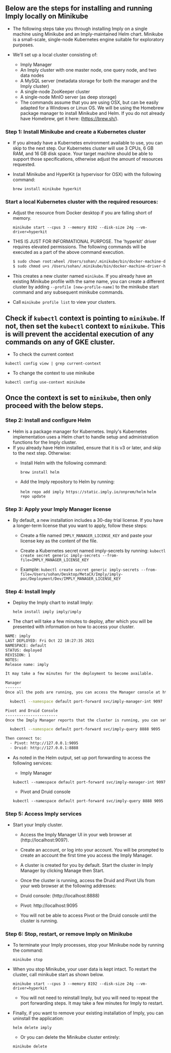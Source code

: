 ## Below are the steps for installing and running Imply locally on Minikube

* The following steps take you through installing Imply on a single machine using Minikube and an Imply-maintained Helm chart. Minikube is a small-scale, single-node Kubernetes engine suitable for exploratory purposes.

* We'll set up a local cluster consisting of:

    * Imply Manager
    * An Imply cluster with one master node, one query node, and two data nodes
    * A MySQL server (metadata storage for both the manager and the Imply cluster)
    * A single-node ZooKeeper cluster
    * A single-node MinIO server (as deep storage)
    * The commands assume that you are using OSX, but can be easily adapted for a Windows or Linux OS. We will be using the Homebrew package manager to install Minikube and Helm. If you do not already have Homebrew, get it here: (https://brew.sh/).

### Step 1: Install Minikube and create a Kubernetes cluster
* If you already have a Kubernetes environment available to use, you can skip to the next step. Our Kubernetes cluster will use 3 CPUs, 6 GB RAM, and 16 GB disk space. Your target machine should be able to support those specifications, otherwise adjust the amount of resources requested.

* Install Minikube and HyperKit (a hypervisor for OSX) with the following command: 

    `brew install minikube hyperkit`

### Start a local Kubernetes cluster with the required resources:
* Adjust the resource from Docker desktop if you are falling short of memory.

    `minikube start --cpus 3 --memory 8192 --disk-size 24g --vm-driver=hyperkit`

 * THIS IS JUST FOR INFORMATIONAL PURPOSE. The 'hyperkit' driver requires elevated permissions. The following commands will be executed as a part of the above command execution. 
    ```sh
    $ sudo chown root:wheel /Users/sohan/.minikube/bin/docker-machine-driver-hyperkit 
    $ sudo chmod u+s /Users/sohan/.minikube/bin/docker-machine-driver-hyperkit
    ```
* This creates a new cluster named `minikube`. If you already have an existing Minikube profile with the same name, you can create a different cluster by adding `--profile [new-profile-name]` to the minikube start command and any subsequent minikube commands.

* Call `minikube profile list` to view your clusters.

## Check if `kubectl` context is pointing to `minikube`. If not, then set the `kubectl` context to `minikube`. This is will prevent the accidental execution of any commands on any of GKE cluster.

* To check the current context 

`kubectl config view | grep current-context`

* To change the context to use minikube 

`kubectl config use-context minikube`

## Once the context is set to `minikube`, then only proceed with the below steps.

### Step 2: Install and configure Helm
* Helm is a package manager for Kubernetes. Imply's Kubernetes implementation uses a Helm chart to handle setup and administration functions for the Imply cluster.
* If you already have Helm installed, ensure that it is v3 or later, and skip to the next step. Otherwise:
    * Install Helm with the following command:
        
        `brew install helm`

    * Add the Imply repository to Helm by running: 
        
        `helm repo add imply https://static.imply.io/onprem/helm`
        `helm repo update`

### Step 3: Apply your Imply Manager license
* By default, a new installation includes a 30-day trial license. If you have a longer-term license that you want to apply, follow these steps:

    * Create a file named `IMPLY_MANAGER_LICENSE_KEY` and paste your license key as the content of the file.
    * Create a Kubernetes secret named imply-secrets by running:
        `kubectl create secret generic imply-secrets --from-file=IMPLY_MANAGER_LICENSE_KEY`

    * Example: `kubectl create secret generic imply-secrets --from-file=/Users/sohan/Desktop/MetaCX/Imply/imply-poc/Deployment/Dev/IMPLY_MANAGER_LICENSE_KEY`

### Step 4: Install Imply
* Deploy the Imply chart to install Imply:
    
    `helm install imply imply/imply`

* The chart will take a few minutes to deploy, after which you will be presented with information on how to access your cluster.

```sh
NAME: imply
LAST DEPLOYED: Fri Oct 22 10:27:35 2021
NAMESPACE: default
STATUS: deployed
REVISION: 1
NOTES:
Release name: imply

It may take a few minutes for the deployment to become available.

Manager
-------
Once all the pods are running, you can access the Manager console at http://127.0.0.1:9097 by running:

  kubectl --namespace default port-forward svc/imply-manager-int 9097

Pivot and Druid Console
-----------------------
Once the Imply Manager reports that the cluster is running, you can set up port forwarding by running:

  kubectl --namespace default port-forward svc/imply-query 8888 9095

Then connect to:
  - Pivot: http://127.0.0.1:9095
  - Druid: http://127.0.0.1:8888
```

* As noted in the Helm output, set up port forwarding to access the following services:

    * Imply Manager
    
    `kubectl --namespace default port-forward svc/imply-manager-int 9097`

    * Pivot and Druid console
    
    `kubectl --namespace default port-forward svc/imply-query 8888 9095`

### Step 5: Access Imply services

* Start your Imply cluster.

    * Access the Imply Manager UI in your web browser at (http://localhost:9097).
    * Create an account, or log into your account. You will be prompted to create an account the first time you access the Imply Manager.
    * A cluster is created for you by default. Start the cluster in Imply Manager by clicking Manage then Start.
    * Once the cluster is running, access the Druid and Pivot UIs from your web browser at the following addresses:

    * Druid console: (http://localhost:8888)
    * Pivot: http://localhost:9095
    
    * You will not be able to access Pivot or the Druid console until the cluster is running.

### Step 6: Stop, restart, or remove Imply on Minikube

* To terminate your Imply processes, stop your Minikube node by running the command:
    
    `minikube stop`

* When you stop Minikube, your user data is kept intact. To restart the cluster, call minikube start as shown below.

    `minikube start --cpus 3 --memory 8192 --disk-size 24g --vm-driver=hyperkit`

    * You will not need to reinstall Imply, but you will need to repeat the port forwarding steps. It may take a few minutes for Imply to restart.

* Finally, if you want to remove your existing installation of Imply, you can uninstall the application:

    `helm delete imply`

    * Or you can delete the Minikube cluster entirely:

    `minikube delete`
